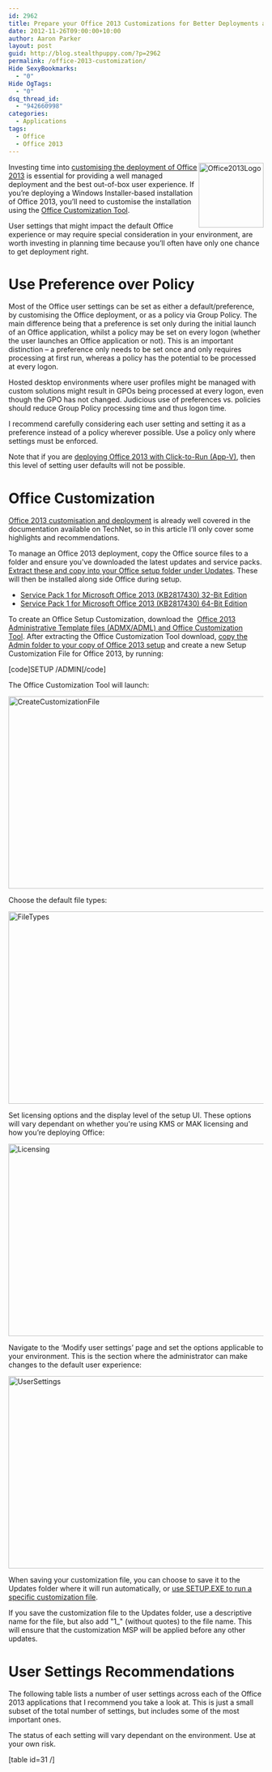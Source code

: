 ```yaml
---
id: 2962
title: Prepare your Office 2013 Customizations for Better Deployments and User Experience
date: 2012-11-26T09:00:00+10:00
author: Aaron Parker
layout: post
guid: http://blog.stealthpuppy.com/?p=2962
permalink: /office-2013-customization/
Hide SexyBookmarks:
  - "0"
Hide OgTags:
  - "0"
dsq_thread_id:
  - "942660998"
categories:
  - Applications
tags:
  - Office
  - Office 2013
---
```

[<img style="background-image: none; float: right; padding-top: 0px; padding-left: 0px; display: inline; padding-right: 0px; border: 0px;" title="Office2013Logo" alt="Office2013Logo" src="https://stealthpuppy.com/wp-content/uploads/2012/11/Office2013Logo_thumb.png" width="128" height="128" align="right" border="0" />](https://stealthpuppy.com/wp-content/uploads/2012/11/Office2013Logo.png)Investing time into [customising the deployment of Office 2013](http://technet.microsoft.com/en-us/library/cc179121.aspx) is essential for providing a well managed deployment and the best out-of-box user experience. If you’re deploying a Windows Installer-based installation of Office 2013, you’ll need to customise the installation using the [Office Customization Tool](http://www.microsoft.com/en-us/download/details.aspx?id=35554).

User settings that might impact the default Office experience or may require special consideration in your environment, are worth investing in planning time because you’ll often have only one chance to get deployment right.

# Use Preference over Policy

Most of the Office user settings can be set as either a default/preference, by customising the Office deployment, or as a policy via Group Policy. The main difference being that a preference is set only during the initial launch of an Office application, whilst a policy may be set on every logon (whether the user launches an Office application or not). This is an important distinction – a preference only needs to be set once and only requires processing at first run, whereas a policy has the potential to be processed at every logon.

Hosted desktop environments where user profiles might be managed with custom solutions might result in GPOs being processed at every logon, even though the GPO has not changed. Judicious use of preferences vs. policies should reduce Group Policy processing time and thus logon time.

I recommend carefully considering each user setting and setting it as a preference instead of a policy wherever possible. Use a policy only where settings must be enforced.

Note that if you are [deploying Office 2013 with Click-to-Run (App-V)](http://technet.microsoft.com/en-us/library/jj219428.aspx), then this level of setting user defaults will not be possible.

# Office Customization

[Office 2013 customisation and deployment](http://technet.microsoft.com/en-us/library/cc178982.aspx) is already well covered in the documentation available on TechNet, so in this article I’ll only cover some highlights and recommendations.

To manage an Office 2013 deployment, copy the Office source files to a folder and ensure you've downloaded the latest updates and service packs. [Extract these and copy into your Office setup folder under Updates](http://technet.microsoft.com/en-us/library/cc178995.aspx). These will then be installed along side Office during setup.

  * [Service Pack 1 for Microsoft Office 2013 (KB2817430) 32-Bit Edition](http://www.microsoft.com/en-us/download/details.aspx?id=42017)
  * [Service Pack 1 for Microsoft Office 2013 (KB2817430) 64-Bit Edition](http://www.microsoft.com/en-us/download/details.aspx?id=42006)

To create an Office Setup Customization, download the  [Office 2013 Administrative Template files (ADMX/ADML) and Office Customization Tool](http://www.microsoft.com/en-us/download/details.aspx?id=35554). After extracting the Office Customization Tool download, [copy the Admin folder to your copy of Office 2013 setup](http://technet.microsoft.com/en-us/library/cc179121.aspx) and create a new Setup Customization File for Office 2013, by running:

[code]SETUP /ADMIN[/code]

The Office Customization Tool will launch:

[<img style="background-image: none; padding-top: 0px; padding-left: 0px; display: inline; padding-right: 0px; border: 0px;" title="CreateCustomizationFile" alt="CreateCustomizationFile" src="https://stealthpuppy.com/wp-content/uploads/2012/11/CreateCustomizationFile_thumb.png" width="660" height="380" border="0" />](https://stealthpuppy.com/wp-content/uploads/2012/11/CreateCustomizationFile.png)

Choose the default file types:

[<img style="background-image: none; padding-top: 0px; padding-left: 0px; display: inline; padding-right: 0px; border: 0px;" title="FileTypes" alt="FileTypes" src="https://stealthpuppy.com/wp-content/uploads/2012/11/FileTypes_thumb.png" width="660" height="380" border="0" />](https://stealthpuppy.com/wp-content/uploads/2012/11/FileTypes.png)

Set licensing options and the display level of the setup UI. These options will vary dependant on whether you're using KMS or MAK licensing and how you’re deploying Office:

[<img style="background-image: none; padding-top: 0px; padding-left: 0px; display: inline; padding-right: 0px; border: 0px;" title="Licensing" alt="Licensing" src="https://stealthpuppy.com/wp-content/uploads/2012/11/Licensing_thumb.png" width="660" height="380" border="0" />](https://stealthpuppy.com/wp-content/uploads/2012/11/Licensing.png)

Navigate to the ‘Modify user settings’ page and set the options applicable to your environment. This is the section where the administrator can make changes to the default user experience:

[<img style="background-image: none; padding-top: 0px; padding-left: 0px; display: inline; padding-right: 0px; border: 0px;" title="UserSettings" alt="UserSettings" src="https://stealthpuppy.com/wp-content/uploads/2012/11/UserSettings_thumb.png" width="660" height="380" border="0" />](https://stealthpuppy.com/wp-content/uploads/2012/11/UserSettings.png)

When saving your customization file, you can choose to save it to the Updates folder where it will run automatically, or [use SETUP.EXE to run a specific customization file](http://technet.microsoft.com/en-us/library/cc178956.aspx).

If you save the customization file to the Updates folder, use a descriptive name for the file, but also add "1_" (without quotes) to the file name. This will ensure that the customization MSP will be applied before any other updates.

# User Settings Recommendations

The following table lists a number of user settings across each of the Office 2013 applications that I recommend you take a look at. This is just a small subset of the total number of settings, but includes some of the most important ones.

The status of each setting will vary dependant on the environment. Use at your own risk.

[table id=31 /]